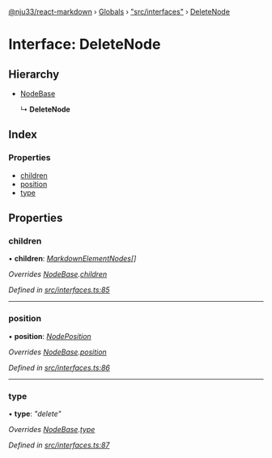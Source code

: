 [@nju33/react-markdown](../README.md) › [Globals](../globals.md) › ["src/interfaces"](../modules/_src_interfaces_.md) › [DeleteNode](_src_interfaces_.deletenode.md)

# Interface: DeleteNode

## Hierarchy

* [NodeBase](_src_interfaces_.nodebase.md)

  ↳ **DeleteNode**

## Index

### Properties

* [children](_src_interfaces_.deletenode.md#children)
* [position](_src_interfaces_.deletenode.md#position)
* [type](_src_interfaces_.deletenode.md#type)

## Properties

###  children

• **children**: *[MarkdownElementNodes](../modules/_src_interfaces_.md#markdownelementnodes)[]*

*Overrides [NodeBase](_src_interfaces_.nodebase.md).[children](_src_interfaces_.nodebase.md#optional-children)*

*Defined in [src/interfaces.ts:85](https://github.com/nju33/react-markdown/blob/6bc1522/src/interfaces.ts#L85)*

___

###  position

• **position**: *[NodePosition](_src_interfaces_.nodeposition.md)*

*Overrides [NodeBase](_src_interfaces_.nodebase.md).[position](_src_interfaces_.nodebase.md#position)*

*Defined in [src/interfaces.ts:86](https://github.com/nju33/react-markdown/blob/6bc1522/src/interfaces.ts#L86)*

___

###  type

• **type**: *"delete"*

*Overrides [NodeBase](_src_interfaces_.nodebase.md).[type](_src_interfaces_.nodebase.md#type)*

*Defined in [src/interfaces.ts:87](https://github.com/nju33/react-markdown/blob/6bc1522/src/interfaces.ts#L87)*

